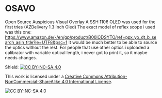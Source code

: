 # OSAVO
Open Source Auspicious Visual Overlay
A SSH 1106 OLED was used for the first tries (AZDelivery 1.3 Inch Oled)
The exact model of reflex scope i used was this one:
https://www.amazon.de/-/en/gp/product/B00IODSYTO/ref=ppx_yo_dt_b_search_asin_title?ie=UTF8&psc=1
It would be much better to be able to source the optics without the rest.
For people that use other optics i uploaded a calibrator with variable optical length, i never got to print it, so it maybe needs changes.

Shield: [![CC BY-NC-SA 4.0][cc-by-nc-sa-shield]][cc-by-nc-sa]

This work is licensed under a
[Creative Commons Attribution-NonCommercial-ShareAlike 4.0 International License][cc-by-nc-sa].

[![CC BY-NC-SA 4.0][cc-by-nc-sa-image]][cc-by-nc-sa]

[cc-by-nc-sa]: http://creativecommons.org/licenses/by-nc-sa/4.0/
[cc-by-nc-sa-image]: https://licensebuttons.net/l/by-nc-sa/4.0/88x31.png
[cc-by-nc-sa-shield]: https://img.shields.io/badge/License-CC%20BY--NC--SA%204.0-lightgrey.svg
